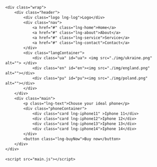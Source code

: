 <!DOCTYPE html>
<html lang="en">
<head>
    <meta charset="UTF-8">
    <meta http-equiv="X-UA-Compatible" content="IE=edge">
    <meta name="viewport" content="width=device-width, initial-scale=1.0">
    <title>Document</title>
    <link rel="stylesheet" href="style.css">
    <script src="https://cdnjs.cloudflare.com/ajax/libs/jquery/3.6.1/jquery.min.js"
    integrity="sha512-aVKKRRi/Q/YV+4mjoKBsE4x3H+BkegoM/em46NNlCqNTmUYADjBbeNefNxYV7giUp0VxICtqdrbqU7iVaeZNXA=="
    crossorigin="anonymous" referrerpolicy="no-referrer"></script>
</head>
<body>
   
    <div class="wrap">
        <div class="header">
            <div class="logo lng-log">Logo</div>
            <div class="nav">
                <a href="#" class="lng-home">Home</a>
                <a href="#" class="lng-about">About</a>
                <a href="#" class="lng-service">Service</a>
                <a href="#" class="lng-contact">Contact</a>
            </div>
            <div class="langContainer">
                <div class="ua" id="ua"> <img src="./img/ukraine.png" alt=""> </div>
                <div class="en" id="en"><img src="./img/england.png" alt=""></div>
                <div class="pu" id="pu"><img src="./img/poland.png" alt=""></div>
            </div>
        </div>
        <div class="main">
            <p class="lng-text">Chouse your ideal phone</p>
            <div class="phoneContainer">
                <div class="card lng-iphone11" >Iphone 11</div>
                <div class="card lng-iphone12">Iphone 12</div>
                <div class="card lng-iphone13">Iphone 13</div>
                <div class="card lng-iphone14">Iphone 14</div>
            </div>
            <button class="lng-buyNow">Buy now</button>
        </div>
    </div>
    
    <script src="main.js"></script>
</body>
</html>
